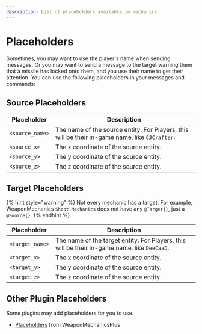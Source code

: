 ```yaml
---
description: List of placeholders available in mechanics
---
```


# Placeholders

Sometimes, you may want to use the player's name when sending messages. Or you may want to send a message to the target warning them that a missile has locked onto them, and you use their name to get their attention. You can use the following placeholders in your messages and commands:

## Source Placeholders

| Placeholder     | Description                                                                                    |
| --------------- | ---------------------------------------------------------------------------------------------- |
| `<source_name>` | The name of the source entity. For Players, this will be their in-game name, like `CJCrafter`. |
| `<source_x>`    | The x coordinate of the source entity.                                                         |
| `<source_y>`    | The y coordinate of the source entity.                                                         |
| `<source_z>`    | The z coordinate of the source entity.                                                         |

## Target Placeholders

{% hint style="warning" %}
Not every mechanic has a target. For example, WeaponMechanics `Shoot.Mechanics` does not have any `@Target{}`, just a `@Source{}`.&#x20;
{% endhint %}

| Placeholder     | Description                                                                                  |
| --------------- | -------------------------------------------------------------------------------------------- |
| `<target_name>` | The name of the target entity. For Players, this will be their in-game name, like `DeeCaaD`. |
| `<target_x>`    | The x coordinate of the source entity.                                                       |
| `<target_y>`    | The y coordinate of the source entity.                                                       |
| `<target_z>`    | The z coordinate of the source entity.                                                       |

## Other Plugin Placeholders

Some plugins may add placeholders for you to use.

* [Placeholders](https://app.gitbook.com/s/9hOjsLnIiB5Xm8MOXgWU/placeholders "mention") from WeaponMechanicsPlus
